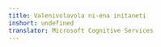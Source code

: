 ```yaml
---
title: Valenivolavola ni-ena initaneti
inshort: undefined
translator: Microsoft Cognitive Services
---
```





